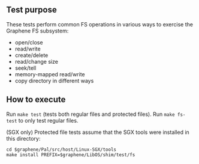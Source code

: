 Test purpose
------------

These tests perform common FS operations in various ways to exercise the Graphene FS subsystem:

- open/close
- read/write
- create/delete
- read/change size
- seek/tell
- memory-mapped read/write
- copy directory in different ways

How to execute
--------------

Run `make test` (tests both regular files and protected files).
Run `make fs-test` to only test regular files.

(SGX only) Protected file tests assume that the SGX tools were installed in this directory:

```
cd $graphene/Pal/src/host/Linux-SGX/tools
make install PREFIX=$graphene/LibOS/shim/test/fs
```
